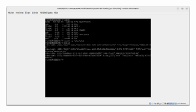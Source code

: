 ![Correction exercice 1](https://github.com/ppauline25/Checkpoint1TSSR/blob/main/verification%20systeme%20fichier%20et%20uuid.png)  
